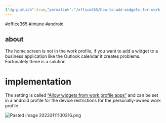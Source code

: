 ```yaml
---
{"dg-publish":true,"permalink":"/office365/how-to-add-widgets-for-work-profile-apps-in-intune/","tags":["public"],"noteIcon":"1","created":"2024-08-03T14:53:21.530+02:00","updated":"2023-01-17T23:12:11.000+01:00"}
---
```



#office365 #intune #android
## about
The home screen is not in the work profile, if you want to add a widget to a business application like the Outlook calendar it creates problems. Fortunately there is a solution

# implementation 
The setting is called [“Allow widgets from work profile apps”](https://docs.microsoft.com/en-us/mem/intune/configuration/device-restrictions-android-for-work#personally-owned-devices-with-a-work-profile)  and can be set in a android profile for  the device restrictions for the personally-owned work profile.

![Pasted image 20230111100316.png](/img/user/Office365/attachments/Pasted%20image%2020230111100316.png)